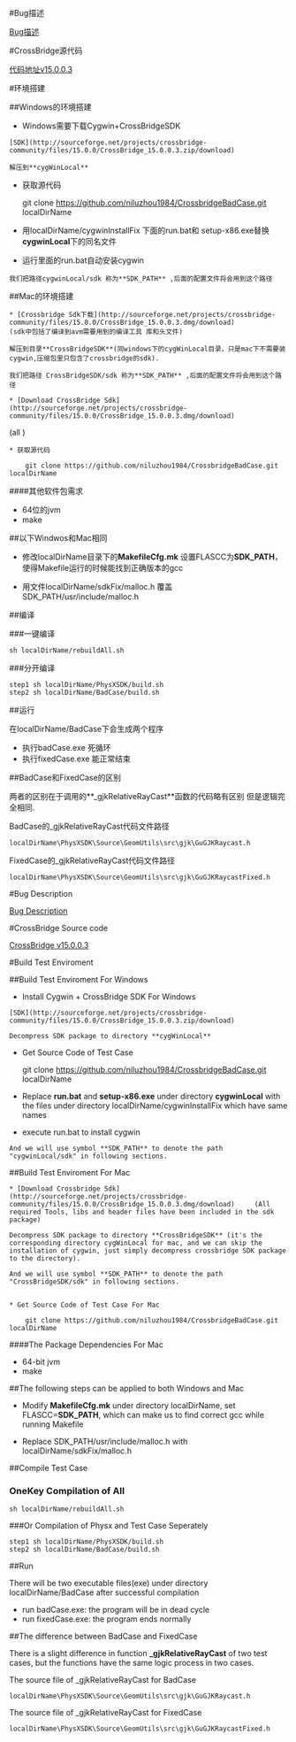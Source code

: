 
   
#Bug描述

[Bug描述](https://github.com/shawn11ZX/crossbridge-bug)

#CrossBridge源代码

[代码地址v15.0.0.3](https://github.com/crossbridge-community/crossbridge/tree/v15.0.0.3) 


#环境搭建

##Windows的环境搭建

   * Windows需要下载Cygwin+CrossBridgeSDK

   	[SDK](http://sourceforge.net/projects/crossbridge-community/files/15.0.0/CrossBridge_15.0.0.3.zip/download)
    
	解压到**cygWinLocal**

   * 获取源代码
   
		git clone https://github.com/niluzhou1984/CrossbridgeBadCase.git localDirName

   * 用localDirName/cygwinInstallFix 下面的run.bat和 setup-x86.exe替换**cygwinLocal**下的同名文件

   * 运行里面的run.bat自动安装cygwin
   
	我们把路径cygwinLocal/sdk 称为**SDK_PATH** ,后面的配置文件将会用到这个路径

##Mac的环境搭建

    * [Crossbridge Sdk下载](http://sourceforge.net/projects/crossbridge-community/files/15.0.0/CrossBridge_15.0.0.3.dmg/download)          (sdk中包括了编译到avm需要用到的编译工具 库和头文件) 
    
    解压到目录**CrossBridgeSDK**(同windows下的cygWinLocal目录，只是mac下不需要装cygwin,压缩包里只包含了crossbridge的sdk).

	我们把路径 CrossBridgeSDK/sdk 称为**SDK_PATH** ,后面的配置文件将会用到这个路径
	
    * [Download CrossBridge Sdk](http://sourceforge.net/projects/crossbridge-community/files/15.0.0/CrossBridge_15.0.0.3.dmg/download)
(all )

    * 获取源代码

		git clone https://github.com/niluzhou1984/CrossbridgeBadCase.git localDirName
		
####其他软件包需求
   * 64位的jvm
   * make
   
##以下Windwos和Mac相同


* 修改localDirName目录下的**MakefileCfg.mk** 设置FLASCC为**SDK_PATH**，使得Makefile运行的时候能找到正确版本的gcc

* 用文件localDirName/sdkFix/malloc.h 覆盖 SDK_PATH/usr/include/malloc.h



##编译

###一键编译

	sh localDirName/rebuildAll.sh
###分开编译

	step1 sh localDirName/PhysXSDK/build.sh
	step2 sh localDirName/BadCase/build.sh


##运行

在localDirName/BadCase下会生成两个程序

* 执行badCase.exe 死循环
* 执行fixedCase.exe 能正常结束


##BadCase和FixedCase的区别

两者的区别在于调用的**_gjkRelativeRayCast**函数的代码略有区别 但是逻辑完全相同.

BadCase的_gjkRelativeRayCast代码文件路径
	
	localDirName\PhysXSDK\Source\GeomUtils\src\gjk\GuGJKRaycast.h

FixedCase的_gjkRelativeRayCast代码文件路径
    
	localDirName\PhysXSDK\Source\GeomUtils\src\gjk\GuGJKRaycastFixed.h




#Bug Description

[Bug Description](https://github.com/shawn11ZX/crossbridge-bug)


#CrossBridge Source code

[CrossBridge v15.0.0.3](https://github.com/crossbridge-community/crossbridge/tree/v15.0.0.3) 

#Build Test Enviroment

##Build Test Enviroment For Windows

   * Install Cygwin + CrossBridge SDK For Windows

   	[SDK](http://sourceforge.net/projects/crossbridge-community/files/15.0.0/CrossBridge_15.0.0.3.zip/download) 

	Decompress SDK package to directory **cygWinLocal** 

   * Get Source Code of Test Case
  
		git clone https://github.com/niluzhou1984/CrossbridgeBadCase.git localDirName

   * Replace **run.bat** and **setup-x86.exe** under directory **cygwinLocal** with the files under directory localDirName/cygwinInstallFix which have same names
    
   * execute run.bat to install cygwin 
   
	And we will use symbol **SDK_PATH** to denote the path "cygwinLocal/sdk" in following sections.

##Build Test Enviroment For Mac

    * [Download Crossbridge Sdk](http://sourceforge.net/projects/crossbridge-community/files/15.0.0/CrossBridge_15.0.0.3.dmg/download)     (All required Tools, libs and header files have been included in the sdk package)

    Decompress SDK package to directory **CrossBridgeSDK** (it's the corresponding directory cygWinLocal for mac, and we can skip the installation of cygwin, just simply decompress crossbridge SDK package to the directory).

	And we will use symbol **SDK_PATH** to denote the path "CrossBridgeSDK/sdk" in following sections.
	

    * Get Source Code of Test Case For Mac 

		git clone https://github.com/niluzhou1984/CrossbridgeBadCase.git localDirName
		
####The Package Dependencies For Mac
   * 64-bit jvm
   * make
   
##The following steps can be applied to both Windows and Mac

* Modify **MakefileCfg.mk** under directory localDirName, set FLASCC=**SDK_PATH**, which can make us to find correct gcc while running Makefile

* Replace SDK_PATH/usr/include/malloc.h with localDirName/sdkFix/malloc.h 


##Compile Test Case

### OneKey Compilation of All

	sh localDirName/rebuildAll.sh
###Or Compilation of Physx and Test Case Seperately

	step1 sh localDirName/PhysXSDK/build.sh
	step2 sh localDirName/BadCase/build.sh


##Run

There will be two executable files(exe) under directory localDirName/BadCase after successful compilation

* run badCase.exe: the program will be in dead cycle
* run fixedCase.exe: the program ends normally


##The difference between BadCase and FixedCase

There is a slight difference in function **_gjkRelativeRayCast** of two test cases, but the functions have the same logic process in two cases.

The source file of _gjkRelativeRayCast for BadCase 
	
	localDirName\PhysXSDK\Source\GeomUtils\src\gjk\GuGJKRaycast.h

The source file of _gjkRelativeRayCast for FixedCase
    
	localDirName\PhysXSDK\Source\GeomUtils\src\gjk\GuGJKRaycastFixed.h
